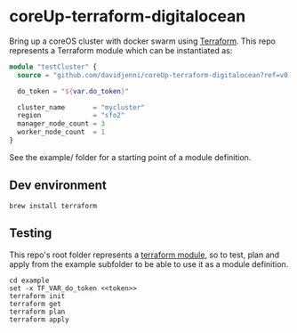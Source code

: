 # coreUp-terraform-digitalocean

Bring up a coreOS cluster with docker swarm using [Terraform](https://terraform.io).
This repo represents a Terraform module which can be instantiated as:

```terraform
module "testCluster" {
  source = "github.com/davidjenni/coreUp-terraform-digitalocean?ref=v0.1.0"

  do_token = "${var.do_token}"

  cluster_name       = "mycluster"
  region             = "sfo2"
  manager_node_count = 3
  worker_node_count  = 1
}
```

See the example/ folder for a starting point of a module definition.

## Dev environment

```fish
brew install terraform
```

## Testing

This repo's root folder represents a [terraform module](https://www.terraform.io/docs/modules/usage.html),
so to test, plan and apply from the example subfolder to be able to use it as a module definition.

```fish
cd example
set -x TF_VAR_do_token <<token>>
terraform init
terraform get
terraform plan
terraform apply
```
